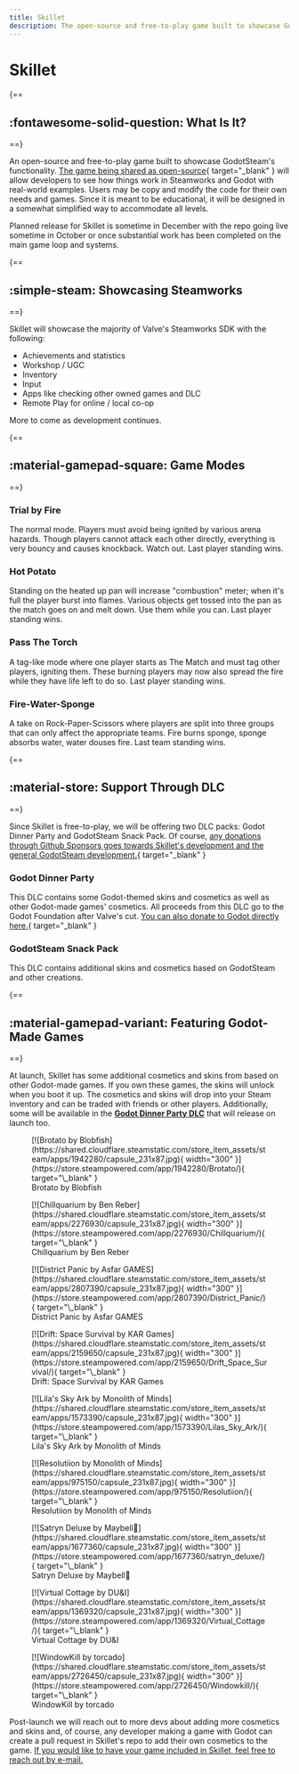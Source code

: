 ```yaml
---
title: Skillet
description: The open-source and free-to-play game built to showcase GodotSteam's functionality.
---
```


# Skillet

{==
## :fontawesome-solid-question: What Is It?
==}

An open-source and free-to-play game built to showcase GodotSteam's functionality. [The game being shared as open-source](https://github.com/GodotSteam/Skillet/){ target="\_blank" } will allow developers to see how things work in Steamworks and Godot with real-world examples. Users may be copy and modify the code for their own needs and games. Since it is meant to be educational, it will be designed in a somewhat simplified way to accommodate all levels.

Planned release for Skillet is sometime in December with the repo going live sometime in October or once substantial work has been completed on the main game loop and systems.

{==
## :simple-steam: Showcasing Steamworks
==}

Skillet will showcase the majority of Valve's Steamworks SDK with the following:

- Achievements and statistics
- Workshop / UGC
- Inventory
- Input
- Apps like checking other owned games and DLC
- Remote Play for online / local co-op

More to come as development continues.

{==
## :material-gamepad-square: Game Modes
==}

### Trial by Fire

The normal mode. Players must avoid being ignited by various arena hazards. Though players cannot attack each other directly, everything is very bouncy and causes knockback.  Watch out.  Last player standing wins.

### Hot Potato

Standing on the heated up pan will increase "combustion" meter; when it's full the player burst into flames. Various objects get tossed into the pan as the match goes on and melt down. Use them while you can.  Last player standing wins.

### Pass The Torch

A tag-like mode where one player starts as The Match and must tag other players, igniting them. These burning players may now also spread the fire while they have life left to do so.  Last player standing wins.

### Fire-Water-Sponge

A take on Rock-Paper-Scissors where players are split into three groups that can only affect the appropriate teams. Fire burns sponge, sponge absorbs water, water douses fire.  Last team standing wins.

{==
## :material-store: Support Through DLC
==}

Since Skillet is free-to-play, we will be offering two DLC packs: Godot Dinner Party and GodotSteam Snack Pack. Of course, [any donations through Github Sponsors goes towards Skillet's development and the general GodotSteam development.](https://github.com/sponsors/Gramps){ target="\_blank" }

### Godot Dinner Party

This DLC contains some Godot-themed skins and cosmetics as well as other Godot-made games' cosmetics. All proceeds from this DLC go to the Godot Foundation after Valve's cut. [You can also donate to Godot directly here.](https://fund.godotengine.org/){ target="\_blank" }

### GodotSteam Snack Pack

This DLC contains additional skins and cosmetics based on GodotSteam and other creations.

{==
## :material-gamepad-variant: Featuring Godot-Made Games
==}

At launch, Skillet has some additional cosmetics and skins from based on other Godot-made games. If you own these games, the skins will unlock when you boot it up. The cosmetics and skins will drop into your Steam inventory and can be traded with friends or other players. Additionally, some will be available in the [**Godot Dinner Party DLC**](#support-through-dlc) that will release on launch too.

<div class="grid full cards" markdown>

<figure markdown="span">
  [![Brotato by Blobfish](https://shared.cloudflare.steamstatic.com/store_item_assets/steam/apps/1942280/capsule_231x87.jpg){ width="300" }](https://store.steampowered.com/app/1942280/Brotato/){ target="\_blank" }
  <figcaption>Brotato by Blobfish</figcaption>
</figure>

<figure markdown="span">
  [![Chillquarium by Ben Reber](https://shared.cloudflare.steamstatic.com/store_item_assets/steam/apps/2276930/capsule_231x87.jpg){ width="300" }](https://store.steampowered.com/app/2276930/Chillquarium/){ target="\_blank" }
  <figcaption>Chillquarium by Ben Reber</figcaption>
</figure>

<figure markdown="span">
  [![District Panic by Asfar GAMES](https://shared.cloudflare.steamstatic.com/store_item_assets/steam/apps/2807390/capsule_231x87.jpg){ width="300" }](https://store.steampowered.com/app/2807390/District_Panic/){ target="\_blank" }
  <figcaption>District Panic by Asfar GAMES</figcaption>
</figure>

<figure markdown="span">
  [![Drift: Space Survival by KAR Games](https://shared.cloudflare.steamstatic.com/store_item_assets/steam/apps/2159650/capsule_231x87.jpg){ width="300" }](https://store.steampowered.com/app/2159650/Drift_Space_Survival/){ target="\_blank" }
  <figcaption>Drift: Space Survival by KAR Games</figcaption>
</figure>

<figure markdown="span">
  [![Lila's Sky Ark by Monolith of Minds](https://shared.cloudflare.steamstatic.com/store_item_assets/steam/apps/1573390/capsule_231x87.jpg){ width="300" }](https://store.steampowered.com/app/1573390/Lilas_Sky_Ark/){ target="\_blank" }
  <figcaption>Lila's Sky Ark by Monolith of Minds</figcaption>
</figure>

<figure markdown="span">
  [![Resolutiion by Monolith of Minds](https://shared.cloudflare.steamstatic.com/store_item_assets/steam/apps/975150/capsule_231x87.jpg){ width="300" }](https://store.steampowered.com/app/975150/Resolutiion/){ target="\_blank" }
  <figcaption>Resolutiion by Monolith of Minds</figcaption>
</figure>

<figure markdown="span">
  [![Satryn Deluxe by Maybell🌻](https://shared.cloudflare.steamstatic.com/store_item_assets/steam/apps/1677360/capsule_231x87.jpg){ width="300" }](https://store.steampowered.com/app/1677360/satryn_deluxe/){ target="\_blank" }
  <figcaption>Satryn Deluxe by Maybell🌻</figcaption>
</figure>

<figure markdown="span">
  [![Virtual Cottage by DU&I](https://shared.cloudflare.steamstatic.com/store_item_assets/steam/apps/1369320/capsule_231x87.jpg){ width="300" }](https://store.steampowered.com/app/1369320/Virtual_Cottage/){ target="\_blank" }
  <figcaption>Virtual Cottage by DU&I</figcaption>
</figure>

<figure markdown="span">
  [![WindowKill by torcado](https://shared.cloudflare.steamstatic.com/store_item_assets/steam/apps/2726450/capsule_231x87.jpg){ width="300" }](https://store.steampowered.com/app/2726450/Windowkill/){ target="\_blank" }
  <figcaption>WindowKill by torcado</figcaption>
</figure>

</div>

Post-launch we will reach out to more devs about adding more cosmetics and skins and, of course, any developer making a game with Godot can create a pull request in Skillet's repo to add their own cosmetics to the game.  [If you would like to have your game included in Skillet, feel free to reach out by e-mail.](mailto:skillet@godotsteam.com)